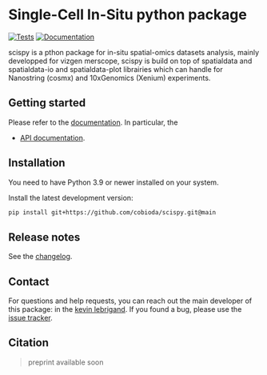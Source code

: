 # Single-Cell In-Situ python package

[![Tests][badge-tests]][link-tests]
[![Documentation][badge-docs]][link-docs]

[badge-tests]: https://img.shields.io/github/actions/workflow/status/bfxomics/scispy/test.yaml?branch=main
[link-tests]: https://github.com/bfxomics/scispy/actions/workflows/test.yml
[badge-docs]: https://img.shields.io/readthedocs/scispy

scispy is a pthon package for in-situ spatial-omics datasets analysis, mainly developped for vizgen merscope,
scispy is build on top of spatialdata and spatialdata-io and spatialdata-plot librairies which can handle for
Nanostring (cosmx) and 10xGenomics (Xenium) experiments.

## Getting started

Please refer to the [documentation][link-docs]. In particular, the

-   [API documentation][link-api].

## Installation

You need to have Python 3.9 or newer installed on your system.

<!--
1) Install the latest release of `scispy` from `PyPI <https://pypi.org/project/scispy/>`_:

```bash
pip install scispy
```
-->

Install the latest development version:

```bash
pip install git+https://github.com/cobioda/scispy.git@main
```

## Release notes

See the [changelog][changelog].

## Contact

For questions and help requests, you can reach out the main developer of this package: in the [kevin lebrigand](mailto:lebrigand@ipmc.cnrs.fr).
If you found a bug, please use the [issue tracker][issue-tracker].

## Citation

> preprint available soon

[issue-tracker]: https://github.com/cobioda/scispy/issues
[changelog]: https://scispy.readthedocs.io/en/latest/changelog.html
[link-docs]: https://scispy.readthedocs.io
[link-api]: https://scispy.readthedocs.io/en/latest/api.html
